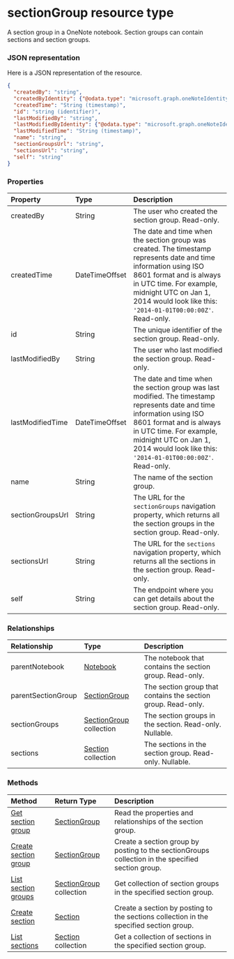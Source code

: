 # sectionGroup resource type

A section group in a OneNote notebook. Section groups can contain sections and section groups.

### JSON representation

Here is a JSON representation of the resource.

<!-- {
  "blockType": "resource",
  "optionalProperties": [
    "parentNotebook",
    "parentSectionGroup",
    "sectionGroups",
    "sections"
  ],
  "@odata.type": "microsoft.graph.sectiongroup"
}-->

```json
{
  "createdBy": "string",
  "createdByIdentity": {"@odata.type": "microsoft.graph.oneNoteIdentitySet"},
  "createdTime": "String (timestamp)",
  "id": "string (identifier)",
  "lastModifiedBy": "string",
  "lastModifiedByIdentity": {"@odata.type": "microsoft.graph.oneNoteIdentitySet"},
  "lastModifiedTime": "String (timestamp)",
  "name": "string",
  "sectionGroupsUrl": "string",
  "sectionsUrl": "string",
  "self": "string"
}

```
### Properties
| Property	   | Type	|Description|
|:---------------|:--------|:----------|
|createdBy|String|The user who created the section group. Read-only.|
|createdTime|DateTimeOffset|The date and time when the section group was created. The timestamp represents date and time information using ISO 8601 format and is always in UTC time. For example, midnight UTC on Jan 1, 2014 would look like this: `'2014-01-01T00:00:00Z'`. Read-only.|
|id|String|The unique identifier of the section group. Read-only.|
|lastModifiedBy|String|The user who last modified the section group. Read-only.| 
|lastModifiedTime|DateTimeOffset|The date and time when the section group was last modified. The timestamp represents date and time information using ISO 8601 format and is always in UTC time. For example, midnight UTC on Jan 1, 2014 would look like this: `'2014-01-01T00:00:00Z'`. Read-only.|
|name|String|The name of the section group.|
|sectionGroupsUrl|String|The URL for the `sectionGroups` navigation property, which returns all the section groups in the section group. Read-only.| 
|sectionsUrl|String|The URL for the `sections` navigation property, which returns all the sections in the section group. Read-only.|
|self|String|The endpoint where you can get details about the section group. Read-only.|

### Relationships
| Relationship | Type	|Description|
|:---------------|:--------|:----------|
|parentNotebook|[Notebook](notebook.md)|The notebook that contains the section group. Read-only.|
|parentSectionGroup|[SectionGroup](sectiongroup.md)|The section group that contains the section group. Read-only.|
|sectionGroups|[SectionGroup](sectiongroup.md) collection|The section groups in the section. Read-only. Nullable.|
|sections|[Section](section.md) collection|The sections in the section group. Read-only. Nullable.|

### Methods

| Method		   | Return Type	|Description|
|:---------------|:--------|:----------|
|[Get section group](../api/sectiongroup_get.md) | [SectionGroup](sectiongroup.md) |Read the properties and relationships of the section group.|
|[Create section group](../api/sectiongroup_post_sectiongroups.md) |[SectionGroup](sectiongroup.md)| Create a section group by posting to the sectionGroups collection in the specified section group.|
|[List section groups](../api/sectiongroup_list_sectiongroups.md) |[SectionGroup](sectiongroup.md) collection| Get collection of section groups in the specified section group.|
|[Create section](../api/sectiongroup_post_sections.md) |[Section](section.md)| Create a section by posting to the sections collection in the specified section group.|
|[List sections](../api/sectiongroup_list_sections.md) |[Section](section.md) collection| Get a collection of sections in the specified section group.|


<!-- uuid: 8fcb5dbc-d5aa-4681-8e31-b001d5168d79
2015-10-25 14:57:30 UTC -->
<!-- {
  "type": "#page.annotation",
  "description": "sectionGroup resource",
  "keywords": "",
  "section": "documentation",
  "tocPath": ""
}-->